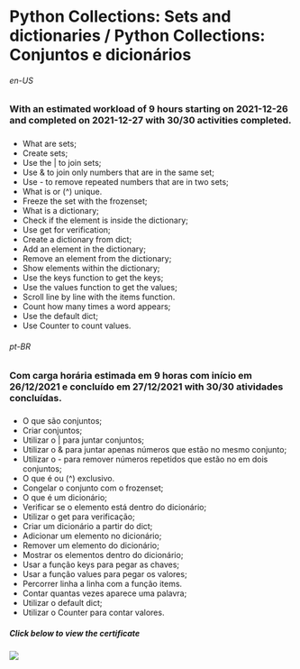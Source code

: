 # Python Collections: Sets and dictionaries / Python Collections: Conjuntos e dicionários

###### en-US
### With an estimated workload of 9 hours starting on 2021-12-26 and completed on 2021-12-27 with 30/30 activities completed.

### 
* What are sets;
* Create sets;
* Use the | to join sets;
* Use & to join only numbers that are in the same set;
* Use - to remove repeated numbers that are in two sets;
* What is or (^) unique.
* Freeze the set with the frozenset;
* What is a dictionary;
* Check if the element is inside the dictionary;
* Use get for verification;
* Create a dictionary from dict;
* Add an element in the dictionary;
* Remove an element from the dictionary;
* Show elements within the dictionary;
* Use the keys function to get the keys;
* Use the values function to get the values;
* Scroll line by line with the items function.
* Count how many times a word appears;
* Use the default dict;
* Use Counter to count values.

###### pt-BR
### Com carga horária estimada em 9 horas com início em 26/12/2021 e concluído em 27/12/2021 with 30/30 atividades concluídas.

### 
* O que são conjuntos;
* Criar conjuntos;
* Utilizar o | para juntar conjuntos;
* Utilizar o & para juntar apenas números que estão no mesmo conjunto;
* Utilizar o - para remover números repetidos que estão no em dois conjuntos;
* O que é ou (^) exclusivo.
* Congelar o conjunto com o frozenset;
* O que é um dicionário;
* Verificar se o elemento está dentro do dicionário;
* Utilizar o get para verificação;
* Criar um dicionário a partir do dict;
* Adicionar um elemento no dicionário;
* Remover um elemento do dicionário;
* Mostrar os elementos dentro do dicionário;
* Usar a função keys para pegar as chaves;
* Usar a função values para pegar os valores;
* Percorrer linha a linha com a função items.
* Contar quantas vezes aparece uma palavra;
* Utilizar o default dict;
* Utilizar o Counter para contar valores.

##### Click below to view the certificate
[![](https://cdn4.iconfinder.com/data/icons/business-1221/24/Certificate-64.png)](https://cursos.alura.com.br/certificate/wesley-comput/python-collections-conjuntos-e-dicionarios)
